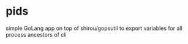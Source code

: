 # pids
simple GoLang app on top of shirou/gopsutil to export variables for all process ancestors of cli
